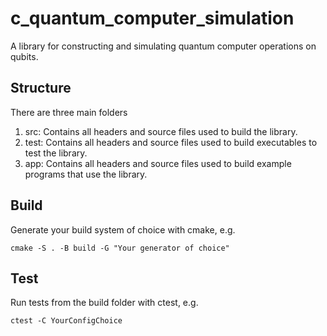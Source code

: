 # c_quantum_computer_simulation

A library for constructing and simulating quantum computer operations on qubits.

## Structure

There are three main folders
1. src: Contains all headers and source files used to build the library.
2. test: Contains all headers and source files used to build executables to test the library.
3. app: Contains all headers and source files used to build example programs that use the library.

## Build

Generate your build system of choice with cmake, e.g.

`cmake -S . -B build -G "Your generator of choice"`

## Test

Run tests from the build folder with ctest, e.g.

`ctest -C YourConfigChoice`
